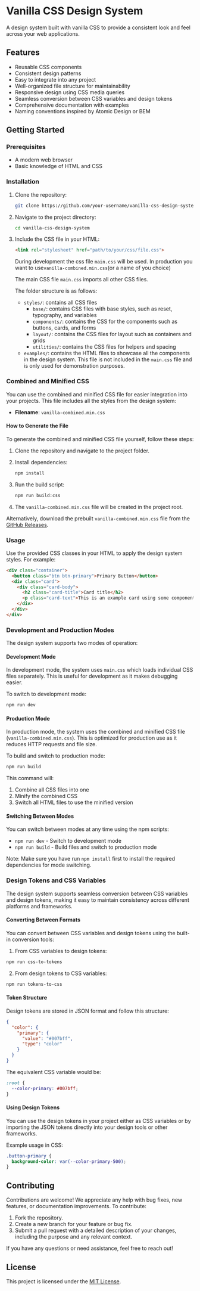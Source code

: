 # Vanilla CSS Design System

A design system built with vanilla CSS to provide a consistent look and feel across your web applications.

## Features

- Reusable CSS components
- Consistent design patterns
- Easy to integrate into any project
- Well-organized file structure for maintainability
- Responsive design using CSS media queries
- Seamless conversion between CSS variables and design tokens
- Comprehensive documentation with examples
- Naming conventions inspired by Atomic Design or BEM

## Getting Started

### Prerequisites

- A modern web browser
- Basic knowledge of HTML and CSS

### Installation

1. Clone the repository:

    ```sh
    git clone https://github.com/your-username/vanilla-css-design-system.git
    ```

2. Navigate to the project directory:

    ```sh
    cd vanilla-css-design-system
    ```

3. Include the CSS file in your HTML:

    ```html
    <link rel="stylesheet" href="path/to/your/css/file.css">
    ```

    During development the css file `main.css` will be used. In production you want to use`vanilla-combined.min.css`(or a name of you choice)

    The main CSS file `main.css` imports all other CSS files.

    The folder structure is as follows:
    - `styles/`: contains all CSS files
        - `base/`: contains CSS files with base styles, such as reset, typography, and variables
        - `components/`: contains the CSS for the components such as buttons, cards, and forms
        - `layout/`: contains the CSS files for layout such as containers and grids
        - `utilities/`: contains the CSS files for helpers and spacing
    - `examples/`: contains the HTML files to showcase all the components in the design system. This file is not included in the `main.css` file and is only used for demonstration purposes.

### Combined and Minified CSS

You can use the combined and minified CSS file for easier integration into your projects. This file includes all the styles from the design system:

- **Filename**: `vanilla-combined.min.css`

#### How to Generate the File

To generate the combined and minified CSS file yourself, follow these steps:

1. Clone the repository and navigate to the project folder.
2. Install dependencies:

   ```bash
   npm install
   ```

3. Run the build script:

   ```bash
   npm run build:css
   ```

4. The `vanilla-combined.min.css` file will be created in the project root.

Alternatively, download the prebuilt `vanilla-combined.min.css` file from the [GitHub Releases](https://github.com/pattespatte/vanilla-css-design-system/releases).

### Usage

Use the provided CSS classes in your HTML to apply the design system styles. For example:

```html
<div class="container">
  <button class="btn btn-primary">Primary Button</button>
  <div class="card">
    <div class="card-body">
      <h2 class="card-title">Card title</h2>
      <p class="card-text">This is an example card using some components of the design system.</p>
    </div>
  </div>
</div>
```

### Development and Production Modes

The design system supports two modes of operation:

#### Development Mode

In development mode, the system uses `main.css` which loads individual CSS files separately. This is useful for development as it makes debugging easier.

To switch to development mode:

```bash
npm run dev
```

#### Production Mode

In production mode, the system uses the combined and minified CSS file (`vanilla-combined.min.css`). This is optimized for production use as it reduces HTTP requests and file size.

To build and switch to production mode:

```bash
npm run build
```

This command will:

1. Combine all CSS files into one
2. Minify the combined CSS
3. Switch all HTML files to use the minified version

#### Switching Between Modes

You can switch between modes at any time using the npm scripts:

- `npm run dev` - Switch to development mode
- `npm run build` - Build files and switch to production mode

Note: Make sure you have run `npm install` first to install the required dependencies for mode switching.

### Design Tokens and CSS Variables

The design system supports seamless conversion between CSS variables and design tokens, making it easy to maintain consistency across different platforms and frameworks.

#### Converting Between Formats

You can convert between CSS variables and design tokens using the built-in conversion tools:

1. From CSS variables to design tokens:

```bash
npm run css-to-tokens
```

2. From design tokens to CSS variables:

```bash
npm run tokens-to-css
```

#### Token Structure

Design tokens are stored in JSON format and follow this structure:

```json
{
  "color": {
    "primary": {
      "value": "#007bff",
      "type": "color"
    }
  }
}
```

The equivalent CSS variable would be:

```css
:root {
  --color-primary: #007bff;
}
```

#### Using Design Tokens

You can use the design tokens in your project either as CSS variables or by importing the JSON tokens directly into your design tools or other frameworks.

Example usage in CSS:

```css
.button-primary {
  background-color: var(--color-primary-500);
}
```

## Contributing

Contributions are welcome! We appreciate any help with bug fixes, new features, or documentation improvements. To contribute:

1. Fork the repository.
2. Create a new branch for your feature or bug fix.
3. Submit a pull request with a detailed description of your changes, including the purpose and any relevant context.

If you have any questions or need assistance, feel free to reach out!

## License

This project is licensed under the [MIT License](LICENSE).
